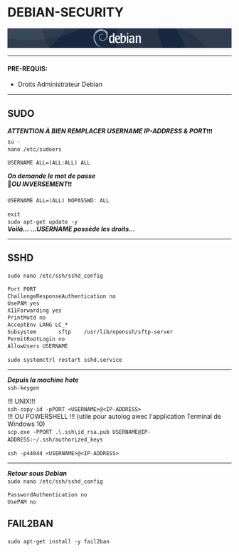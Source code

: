 #   DEBIAN-SECURITY
![screenshot0](IMG/debian-logo.png)  
___

#### PRE-REQUIS:
- Droits Administrateur Debian
___

##  SUDO
***ATTENTION À BIEN REMPLACER USERNAME IP-ADDRESS & PORT***❗❗❗  
`su -`  
`nano /etc/sudoers`  

    USERNAME ALL=(ALL:ALL) ALL

***On demande le mot de passe***  
🛑***OU INVERSEMENT***❗❗

    USERNAME ALL=(ALL) NOPASSWD: ALL

`exit`  
`sudo apt-get update -y`  
***Voilà... ...USERNAME possède les droits...***
___

##  SSHD
`sudo nano /etc/ssh/sshd_config`

    Port PORT
    ChallengeResponseAuthentication no
    UsePAM yes
    X11Forwarding yes
    PrintMotd no
    AcceptEnv LANG LC_*
    Subsystem       sftp    /usr/lib/openssh/sftp-server
    PermitRootLogin no
    AllowUsers USERNAME
`sudo systemctrl restart sshd.service`  
___

***Depuis la machine hote***  
`ssh-keygen`  

!!! UNIX!!!  
`ssh-copy-id -pPORT <USERNAME>@<IP-ADDRESS>`  
!!! OU POWERSHELL !!! (utile pour autolog awec l'application Terminal de Windows 10)  
`scp.exe -PPORT .\.ssh\id_rsa.pub USERNAME@IP-ADDRESS:~/.ssh/authorized_keys`  
  
`ssh -p44044 <USERNAME>@<IP-ADDRESS>`  
___

***Retour sous Debian***  
`sudo nano /etc/ssh/sshd_config`  

    PasswordAuthentication no
    UsePAM no

##  FAIL2BAN
`sudo apt-get install -y fail2ban`  